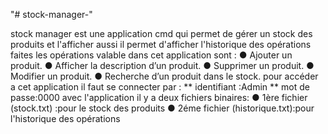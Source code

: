 "# stock-manager-" 

stock manager est une application cmd qui permet de gérer un stock des produits et l'afficher
aussi  il permet d'afficher l'historique des opérations faites 
les opérations valable dans cet application sont :
             ● Ajouter un produit.
             ● Afficher la description d’un produit.
             ● Supprimer un produit.
             ● Modifier un produit.
             ● Recherche d’un produit dans le stock.
pour accéder a cet application il faut se connecter par :
                                  ** identifiant :Admin
                                  ** mot de passe:0000
avec l'application il y a deux fichiers binaires:
              ● 1ère fichier (stock.txt) :pour le stock des produits 
              ● 2éme fichier (historique.txt):pour l'historique des opérations 

